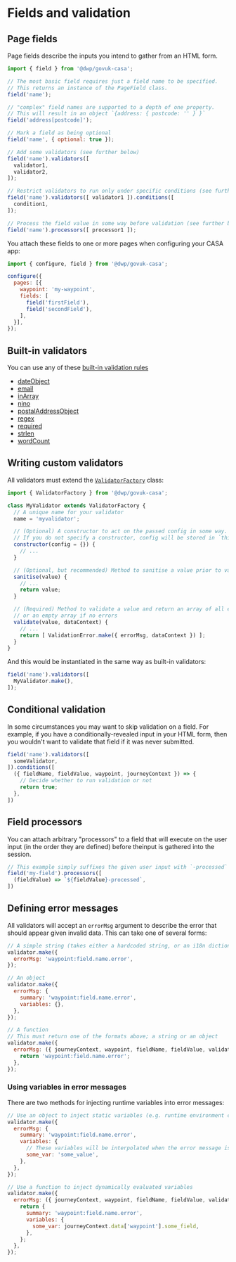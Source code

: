 # Fields and validation

## Page fields

Page fields describe the inputs you intend to gather from an HTML form.

```javascript
import { field } from '@dwp/govuk-casa';

// The most basic field requires just a field name to be specified.
// This returns an instance of the PageField class.
field('name');

// "complex" field names are supported to a depth of one property.
// This will result in an object `{address: { postcode: '' } }`
field('address[postcode]');

// Mark a field as being optional
field('name', { optional: true });

// Add some validators (see further below)
field('name').validators([
  validator1,
  validator2,
]);

// Restrict validators to run only under specific conditions (see further below)
field('name').validators([ validator1 ]).conditions([
  condition1,
]);

// Process the field value in some way before validation (see further below)
field('name').processors([ processor1 ]);
```

You attach these fields to one or more pages when configuring your CASA app:

```javascript
import { configure, field } from '@dwp/govuk-casa';

configure({
  pages: [{
    waypoint: 'my-waypoint',
    fields: [
      field('firstField'),
      field('secondField'),
    ],
  }],
});
```

## Built-in validators

You can use any of these [built-in validation rules](src/lib/validators/)

* [dateObject](src/lib/validators/dateObject.README.md)
* [email](src/lib/validators/email.README.md)
* [inArray](src/lib/validators/inArray.README.md)
* [nino](src/lib/validators/nino.README.md)
* [postalAddressObject](src/lib/validators/postalAddressObject.README.md)
* [regex](src/lib/validators/regex.README.md)
* [required](src/lib/validators/required.README.md)
* [strlen](src/lib/validators/strlen.README.md)
* [wordCount](src/lib/validators/wordCount.README.md)

## Writing custom validators

All validators must extend the [`ValidatorFactory`](src/lib/ValidatorFactory.js) class:

```javascript
import { ValidatorFactory } from '@dwp/govuk-casa';

class MyValidator extends ValidatorFactory {
  // A unique name for your validator
  name = 'myvalidator';

  // (Optional) A constructor to act on the passed config in some way.
  // If you do not specify a constructor, config will be stored in `this.config`
  constructor(config = {}) {
    // ...
  }

  // (Optional, but recommended) Method to sanitise a value prior to validation
  sanitise(value) {
    // ...
    return value;
  }

  // (Required) Method to validate a value and return an array of all errors,
  // or an empty array if no errors
  validate(value, dataContext) {
    // ...
    return [ ValidationError.make({ errorMsg, dataContext }) ];
  }
}
```

And this would be instantiated in the same way as built-in validators:

```javascript
field('name').validators([
  MyValidator.make(),
]);
```

## Conditional validation

In some circumstances you may want to skip validation on a field. For example, if you have a conditionally-revealed input in your HTML form, then you wouldn't want to validate that field if it was never submitted.

```javascript
field('name').validators([
  someValidator,
]).conditions([
  ({ fieldName, fieldValue, waypoint, journeyContext }) => {
    // Decide whether to run validation or not
    return true;
  },
])
```

## Field processors

You can attach arbitrary "processors" to a field that will execute on the user input (in the order they are defined) before theinput is gathered into the session.

```javascript
// This example simply suffixes the given user input with `-processed`
field('my-field').processors([
  (fieldValue) => `${fieldValue}-processed`,
])
```

## Defining error messages

All validators will accept an `errorMsg` argument to describe the error that should appear given invalid data. This can take one of several forms:

```javascript
// A simple string (takes either a hardcoded string, or an i18n dictionary reference)
validator.make({
  errorMsg: 'waypoint:field.name.error',
});

// An object
validator.make({
  errorMsg: {
    summary: 'waypoint:field.name.error',
    variables: {},
  },
});

// A function
// This must return one of the formats above; a string or an object
validator.make({
  errorMsg: ({ journeyContext, waypoint, fieldName, fieldValue, validator }) => {
    return 'waypoint:field.name.error';
  },
});
```

### Using variables in error messages

There are two methods for injecting runtime variables into error messages:

```javascript
// Use an object to inject static variables (e.g. runtime environment config)
validator.make({
  errorMsg: {
    summary: 'waypoint:field.name.error',
    variables: {
      // These variables will be interpolated when the error message is rendered
      some_var: 'some_value',
    },
  },
});

// Use a function to inject dynamically evaluated variables
validator.make({
  errorMsg: ({ journeyContext, waypoint, fieldName, fieldValue, validator }) => {
    return {
      summary: 'waypoint:field.name.error',
      variables: {
        some_var: journeyContext.data['waypoint'].some_field,
      },
    };
  },
});
```

